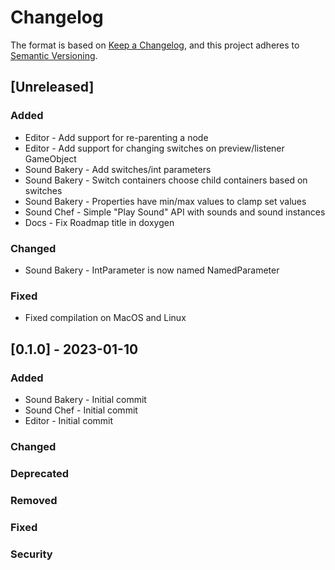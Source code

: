 # Changelog

The format is based on [Keep a Changelog](https://keepachangelog.com/en/1.0.0/),
and this project adheres to [Semantic Versioning](https://semver.org/spec/v2.0.0.html).

## [Unreleased]

### Added

- Editor - Add support for re-parenting a node
- Editor - Add support for changing switches on preview/listener GameObject
- Sound Bakery - Add switches/int parameters
- Sound Bakery - Switch containers choose child containers based on switches
- Sound Bakery - Properties have min/max values to clamp set values
- Sound Chef - Simple "Play Sound" API with sounds and sound instances
- Docs - Fix Roadmap title in doxygen

### Changed

- Sound Bakery - IntParameter is now named NamedParameter

### Fixed

- Fixed compilation on MacOS and Linux

## [0.1.0] - 2023-01-10

### Added

- Sound Bakery - Initial commit
- Sound Chef - Initial commit
- Editor - Initial commit

### Changed
### Deprecated
### Removed
### Fixed
### Security